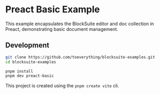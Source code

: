# Preact Basic Example

This example encapsulates the BlockSuite editor and doc collection in Preact, demonstrating basic document management.

## Development

```sh
git clone https://github.com/toeverything/blocksuite-examples.git
cd blocksuite-examples

pnpm install
pnpm dev preact-basic
```

This project is created using the `pnpm create vite` cli.
